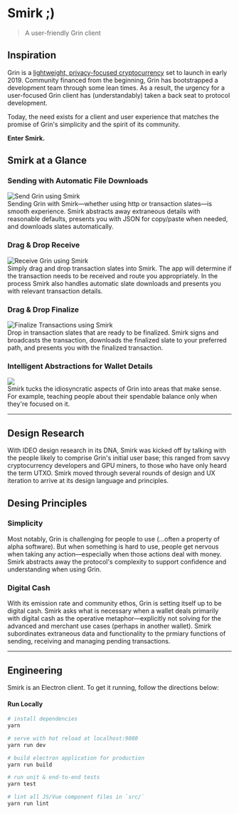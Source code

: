 # Smirk ;)
> A user-friendly Grin client

## Inspiration
Grin is a [lightweight, privacy-focused cryptocurrency](http://grin-tech.org) set to launch in early 2019. Community financed from the beginning, Grin has bootstrapped a development team through some lean times. As a result, the urgency for a user-focused Grin client has (understandably) taken a back seat to protocol development.

Today, the need exists for a client and user experience that matches the promise of Grin's simplicity and the spirit of its community. 

__Enter Smirk.__

## Smirk at a Glance

### Sending with Automatic File Downloads
![Send Grin using Smirk](https://media.giphy.com/media/1wpMxeEcqgUKCnfQ9f/giphy.gif)<br />
Sending Grin with Smirk—whether using http or transaction slates—is smooth experience. Smirk abstracts away extraneous details with reasonable defaults, presents you with JSON for copy/paste when needed, and downloads slates automatically.

### Drag & Drop Receive
![Receive Grin using Smirk](https://media.giphy.com/media/fWgfStX6XoLa0VkcQY/giphy.gif)<br />
Simply drag and drop transaction slates into Smirk. The app will determine if the transaction needs to be received and route you appropriately. In the process Smirk also handles automatic slate downloads and presents you with relevant transaction details.

### Drag & Drop Finalize
![Finalize Transactions using Smirk](https://media.giphy.com/media/31Yk1dd6KraitdkJfv/giphy.gif)<br />
Drop in transaction slates that are ready to be finalized. Smirk signs and broadcasts the transaction, downloads the finalized slate to your preferred path, and presents you with the finalized transaction.

### Intelligent Abstractions for Wallet Details
![](https://media.giphy.com/media/47K4g01GHYl8es6nAZ/giphy.gif)<br />
Smirk tucks the idiosyncratic aspects of Grin into areas that make sense. For example, teaching people about their spendable balance only when they're focused on it.

-----

## Design Research
With IDEO design research in its DNA, Smirk was kicked off by talking with the people likely to comprise Grin's initial user base; this ranged from savvy cryptocurrency developers and GPU miners, to those who have only heard the term UTXO. Smirk moved through several rounds of design and UX iteration to arrive at its design language and principles.

## Desing Principles

### Simplicity
Most notably, Grin is challenging for people to use (...often a property of alpha software). But when something is hard to use, people get nervous when taking any action—especially when those actions deal with money. Smirk abstracts away the protocol's complexity to support confidence and understanding when using Grin. 

### Digital Cash
With its emission rate and community ethos, Grin is setting itself up to be digital cash. Smirk asks what is necessary when a wallet deals primarily with digital cash as the operative metaphor—explicitly not solving for the advanced and merchant use cases (perhaps in another wallet). Smirk subordinates extraneous data and functionality to the prmiary functions of sending, receiving and managing pending transactions.



-----

## Engineering 
Smirk is an Electron client. To get it running, follow the directions below: 

#### Run Locally

``` bash
# install dependencies
yarn

# serve with hot reload at localhost:9080
yarn run dev

# build electron application for production
yarn run build

# run unit & end-to-end tests
yarn test

# lint all JS/Vue component files in `src/`
yarn run lint

```
